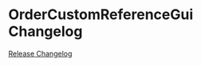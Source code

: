 # OrderCustomReferenceGui Changelog

[Release Changelog](https://github.com/spryker/order-custom-reference-gui/releases)
